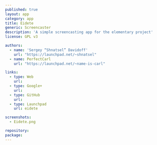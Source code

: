 ```yaml
---
published: true
layout: app
category: app
title: Eidete
generic: Screencaster
description: 'A simple screencasting app for the elementary project'
license: GPL v3

authors: 
  - name: 'Sergey “Shnatsel” Davidoff'
    url: "https://launchpad.net/~shnatsel"
  - name: PerfectCarl
    url: "https://launchpad.net/~name-is-carl"

links:
  - type: Web
    url: 
  - type: Google+
    url: 
  - type: GitHub
    url: 
  - type: Launchpad
    url: eidete

screenshots:
  - Eidete.png

repository:
package:
---
```

